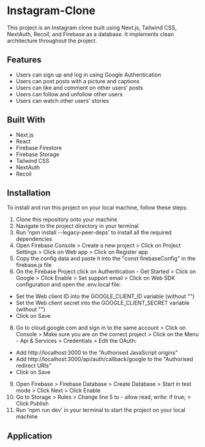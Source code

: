 # Instagram-Clone
This project is an Instagram clone built using Next.js, Tailwind CSS, NextAuth, Recoil, and Firebase as a database. It implements clean architecture throughout the project.

## Features
* Users can sign up and log in using Google Authentication
* Users can post posts with a picture and captions
* Users can like and comment on other users' posts
* Users can follow and unfollow other users
* Users can watch other users' stories

## Built With
* Next.js
* React
* Firebase Firestore
* Firebase Storage
* Tailwind CSS
* NextAuth
* Recoil

## Installation
To install and run this project on your local machine, follow these steps:
1. Clone this repository onto your machine
2. Navigate to the project directory in your terminal
3. Run 'npm install --legacy-peer-deps' to install all the required dependencies
4. Open Firebase Console > Create a new project > Click on Project Settings > Click on Web app > Click on Register app
5. Copy the config data and paste it into the "const firebaseConfig" in the firebase.js file
6. On the Firebase Project click on Authentication - Get Started > Click on Google > Click Enable > Set support email > Click on Web SDK configuration and open the .env.local file:
* Set the Web client ID into the GOOGLE_CLIENT_ID variable (without "")
* Set the Web client secret into the GOOGLE_CLIENT_SECRET variable (without "")
* Click on Save

8. Go to cloud.google.com and sign in to the same account > Click on Console > Make sure you are on the correct project > Click on the Menu - Api & Services > Credentials > Edit the OAuth:
* Add http://localhost:3000 to the "Authorised JavaScript origins"
* Add http://localhost:3000/api/auth/callback/google to the "Authorised redirect URIs"
* Click on Save
9. Open Firebase > Firebase Database > Create Database > Start in test mode > Click Next > Click Enable
10. Go to Storage > Rules > Change line 5 to - allow read, write: if true; > Click Publish
11. Run 'npm run dev' in your terminal to start the project on your local machine

## Application

